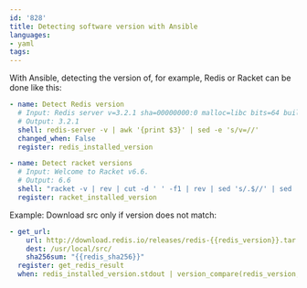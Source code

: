 ```yaml
---
id: '828'
title: Detecting software version with Ansible
languages:
- yaml
tags:
---
```

With Ansible, detecting the version of, for example, Redis or Racket can be done like this:
```yaml
- name: Detect Redis version
  # Input: Redis server v=3.2.1 sha=00000000:0 malloc=libc bits=64 build=62a67eec83b28403
  # Output: 3.2.1
  shell: redis-server -v | awk '{print $3}' | sed -e 's/v=//'
  changed_when: False
  register: redis_installed_version

- name: Detect racket versions
  # Input: Welcome to Racket v6.6.
  # Output: 6.6
  shell: "racket -v | rev | cut -d ' ' -f1 | rev | sed 's/.$//' | sed 's/^v//'"
  register: racket_installed_version
```

Example: Download src only if version does not match:

```yaml
- get_url:
    url: http://download.redis.io/releases/redis-{{redis_version}}.tar.gz
    dest: /usr/local/src/
    sha256sum: "{{redis_sha256}}"
  register: get_redis_result
  when: redis_installed_version.stdout | version_compare(redis_version, '!=')
```
